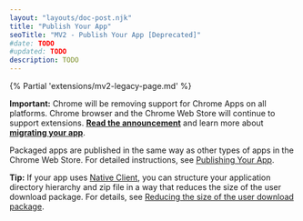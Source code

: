 ```yaml
---
layout: "layouts/doc-post.njk"
title: "Publish Your App"
seoTitle: "MV2 - Publish Your App [Deprecated]"
#date: TODO
#updated: TODO
description: TODO
---
```


{% Partial 'extensions/mv2-legacy-page.md' %}

<div class="aside aside--caution"><b>Important:</b> Chrome will be removing support for Chrome Apps on all platforms. Chrome browser and the Chrome Web Store will continue to support extensions. <a href="https://blog.chromium.org/2020/01/moving-forward-from-chrome-apps.html"><strong>Read the announcement</strong></a> and learn more about <a href="/apps/migration"><strong>migrating your app</strong></a>.</div>

Packaged apps are published in the same way as other types of apps in the Chrome Web Store. For
detailed instructions, see [Publishing Your App][3].

**Tip:** If your app uses [Native Client][4], you can structure your application directory hierarchy
and zip file in a way that reduces the size of the user download package. For details, see [Reducing
the size of the user download package][5].

[1]: https://blog.chromium.org/2020/08/changes-to-chrome-app-support-timeline.html
[2]: /docs/apps/migration/
[3]: /docs/webstore/publish/
[4]: /docs/native-client/
[5]: /docs/native-client/devguide/distributing/#chrome-apps

